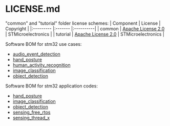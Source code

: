 # LICENSE.md

"common" and "tutorial" folder license schemes:
| Component                            | License              | Copyright |
|:---------                            |:-------              |:----------|
| common                               | [Apache License 2.0](./common/LICENSE.md) | STMicroelectronics |
| tutorial                             | [Apache License 2.0](./tutorials/LICENSE.md)                 | STMicroelectronics |

Software BOM for stm32 use cases: 
* [audio_event_detection](./audio_event_detection/LICENSE.md)
* [hand_posture](./hand_posture/LICENSE.md)
* [human_activity_recognition](./human_activity_recognition/LICENSE.md)
* [image_classification](./image_classification/LICENSE.md)
* [object_detection](./object_detection/LICENSE.md)


Software BOM for stm32 application codes:
* [hand_posture](./stm32ai_application_code/hand_posture/LICENSE.md)
* [image_classification](./stm32ai_application_code/image_classification/LICENSE.md)
* [object_detection](./stm32ai_application_code/object_detection/LICENSE.md)
* [sensing_free_rtos](./stm32ai_application_code/sensing_free_rtos/LICENSE.md)
* [sensing_thread_x](./stm32ai_application_code/sensing_thread_x/LICENSE.md)


